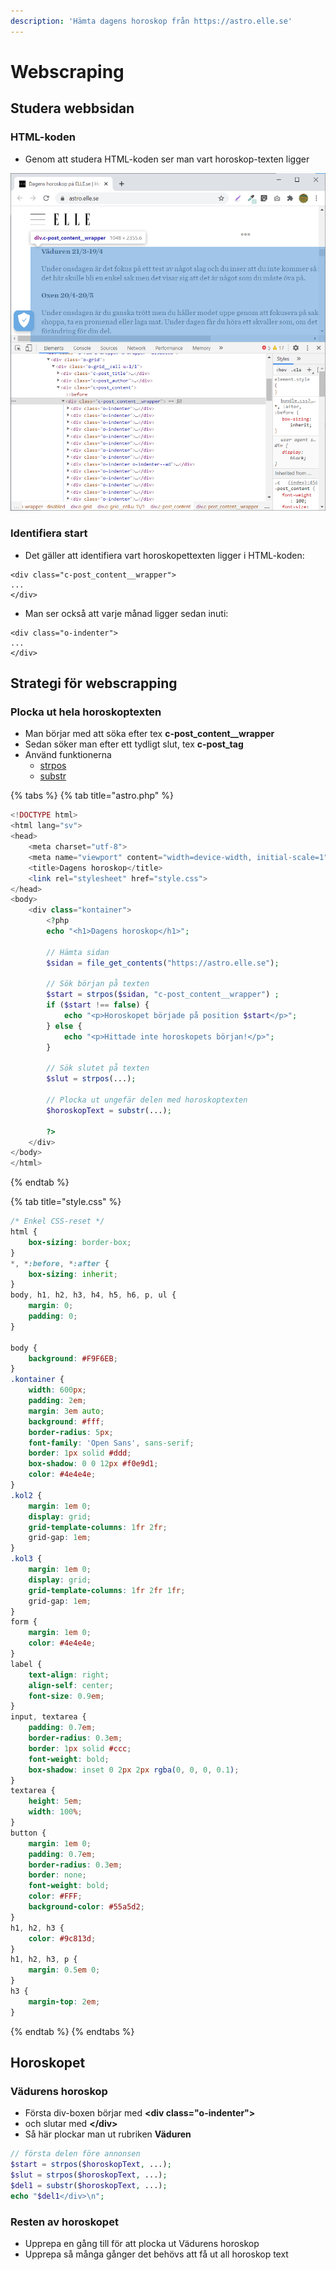 ```yaml
---
description: 'Hämta dagens horoskop från https://astro.elle.se'
---
```


# Webscraping

## Studera webbsidan

### HTML-koden

* Genom att studera HTML-koden ser man vart horoskop-texten ligger

![HTML-koden som inneh&#xE5;ller horoskoptexten](../.gitbook/assets/image%20%2834%29.png)

### Identifiera start

* Det gäller att identifiera vart horoskopettexten ligger i HTML-koden:

```markup
<div class="c-post_content__wrapper">
...
</div>
```

* Man ser också att varje månad ligger sedan inuti:

```markup
<div class="o-indenter">
...
</div>
```

## Strategi för webscrapping

### Plocka ut hela horoskoptexten

* Man börjar med att söka efter tex **c-post\_content\_\_wrapper**
* Sedan söker man efter ett tydligt slut, tex **c-post\_tag**
* Använd funktionerna
  * [strpos](https://devdocs.io/php/function.strpos)
  * [substr](https://devdocs.io/php/function.substr)

{% tabs %}
{% tab title="astro.php" %}
```php
<!DOCTYPE html>
<html lang="sv">
<head>
    <meta charset="utf-8">
    <meta name="viewport" content="width=device-width, initial-scale=1">
    <title>Dagens horoskop</title>
    <link rel="stylesheet" href="style.css">
</head>
<body>
    <div class="kontainer">
        <?php
        echo "<h1>Dagens horoskop</h1>";

        // Hämta sidan
        $sidan = file_get_contents("https://astro.elle.se");

        // Sök början på texten
        $start = strpos($sidan, "c-post_content__wrapper") ;
        if ($start !== false) {
            echo "<p>Horoskopet började på position $start</p>";
        } else {
            echo "<p>Hittade inte horoskopets början!</p>";
        }
        
        // Sök slutet på texten
        $slut = strpos(...);
        
        // Plocka ut ungefär delen med horoskoptexten
        $horoskopText = substr(...);
        
        ?>
    </div>
</body>
</html>
```
{% endtab %}

{% tab title="style.css" %}
```css
/* Enkel CSS-reset */
html {
    box-sizing: border-box;
}
*, *:before, *:after {
    box-sizing: inherit;
}
body, h1, h2, h3, h4, h5, h6, p, ul {
    margin: 0;
    padding: 0;
}

body {
    background: #F9F6EB;
}
.kontainer {
    width: 600px;
    padding: 2em;
    margin: 3em auto;
    background: #fff;
    border-radius: 5px;
    font-family: 'Open Sans', sans-serif;
    border: 1px solid #ddd;
    box-shadow: 0 0 12px #f0e9d1;
    color: #4e4e4e;
}
.kol2 {
    margin: 1em 0;
    display: grid;
    grid-template-columns: 1fr 2fr;
    grid-gap: 1em;
}
.kol3 {
    margin: 1em 0;
    display: grid;
    grid-template-columns: 1fr 2fr 1fr;
    grid-gap: 1em;
}
form {
    margin: 1em 0;
    color: #4e4e4e;
}
label {
    text-align: right;
    align-self: center;
    font-size: 0.9em;
}
input, textarea {
    padding: 0.7em;
    border-radius: 0.3em;
    border: 1px solid #ccc;
    font-weight: bold;
    box-shadow: inset 0 2px 2px rgba(0, 0, 0, 0.1);
}
textarea {
    height: 5em;
    width: 100%;
}
button {
    margin: 1em 0;
    padding: 0.7em;
    border-radius: 0.3em;
    border: none;
    font-weight: bold;
    color: #FFF;
    background-color: #55a5d2;
}
h1, h2, h3 {
    color: #9c813d;
}
h1, h2, h3, p {
    margin: 0.5em 0;
}
h3 {
    margin-top: 2em;
}
```
{% endtab %}
{% endtabs %}

## Horoskopet

### Vädurens horoskop

* Första div-boxen börjar med **&lt;div class="o-indenter"&gt;**
* och slutar med **&lt;/div&gt;**
* Så här plockar man ut rubriken **Väduren**

```php
// första delen före annonsen
$start = strpos($horoskopText, ...);
$slut = strpos($horoskopText, ...);
$del1 = substr($horoskopText, ...);
echo "$del1</div>\n";
```

### Resten av horoskopet

* Upprepa en gång till för att plocka ut Vädurens horoskop
* Upprepa så många gånger det behövs att få ut all horoskop text

